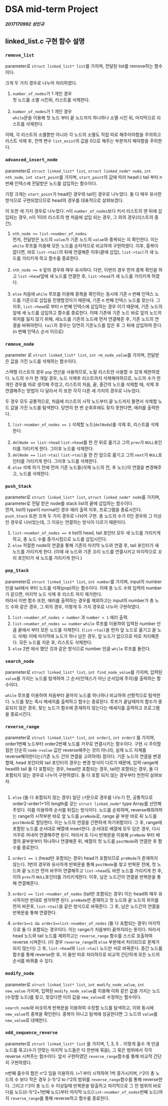 # DSA mid-term Project
##### 2017170992 성인규

## linked_list.c 구현 함수 설명

### `remove_list`

parameter로 `struct linked_list* list`를 가지며, 전달된 list를 remove하는 함수이다.

크게 두 가지 경우로 나누어 처리하였다. <br>

1. `number_of_nodes`가 1 개인 경우 <br>
 첫 노드를 소멸 시킨뒤, 리스트를 삭제한다. <br> <br>
2. `number_of_nodes`가 1 개인 경우 <br> 
 `while`문을 이용해 첫 노드 부터 끝 노드까지 하나하나 소멸 시킨 뒤, 마지막으로 리스트를 삭제한다.

이때, 각 리스트의 소멸뿐만 아니라 각 노드의 소멸도 직접 따로 해주어야함을 주의하고 리스트 삭제 후, 전역 변수 `list_exist`의 값을 0으로 해주는 부분까지 해야함을 주의한다.

### `advanced_insert_node`
parameter로 `struct linked_list* list`, `struct linked_node* node`, `int nth_node`, `int start_point`를 가지며, `start_point`의 값에 따라 head나 tail 부터 n 번째 인덱스에 전달받은 노드를 삽입하는 함수이다. <br>

가장 크게는 `start_point`가 head인 경우와 tail인 경우로 나누었다. 둘 다 매우 유사한 방식으로 구현되었으므로 head의 경우를 대표적으로 살펴보겠다. <br>

이 또한 세 가지 경우로 나누었다. n이 `number_of_nodes`보다 커서 리스트의 맨 뒤에 삽입되는 경우, n이 1이라 리스트의 맨 처음에 삽입 되는 경우, 그 외의 경우(리스트의 중간). <br> 
1. `nth_node >= list->number_of_nodes` <br>
 먼저, 전달받은 노드의 `value`가 기존 노드의 `value`와 중복되는 지 확인한다. 이는 `while` 루프를 이용해 모든 노드를 순차적으로 비교하여 구현하였다. 이후, 중복이 없다면, 바로 `list->tail`의 뒤에 연결해준 이후(끝에 삽입), `list->tail`가 새 노드를 가리키게 하고 함수를 종료한다. <br> <br>
 2. `nth_node == 0`
 앞의 경우와 매우 유사하다. 다만, 이번의 경우 먼저 중복 확인을 하고 `list->head`앞에 새 노드를 연결한 후, `list->head`가 새 노드를 가리키게 하였다. <br> <br>
 3. `else`
 처음에 `while` 루프를 이용해 중복을 확인하는 동시에 기존 n 번째 인덱스 노드를 기준으로 삽입을 진행할것이기 때문에, 기존 n 번째 인덱스 노드를 찾는다. 그 이후, `list->head`로 부터 n 번째 인덱스에 삽입하는 경우 이기 때문에, 기준 노드의 앞에 새 노드를 삽입하고 함수를 종료한다. 이때 기존에 기준 노드 바로 앞의 노드의 위치를 잃지 않기 위해, 새노드를 기존의 노드에 먼저 연결해준 후, 기존 노드의 연결을 바꿔야한다. `tail`의 경우는 당연히 기준노드를 잡은 후 그 뒤에 삽입하여 준다. (n 번째 인덱스 순서 이므로)

### `remove_node`
parameter 로 `struct linked_list* list`, `int rm_node_value`를 가지며, 전달받은 값을 가진 노드를 삭제하는 함수이다.

스택형 리스트의 경우 `pop` 연산을 사용하므로, 노말 리스트만 사용할 수 있게 제한하였다. 노드의 수가 한 개일 경우, 노드 삭제후 리스트까지 삭제해야하므로, 노드의 수가 한 개인 경우를 따로 생각해 주었고, 리스트의 처음, 끝, 중간의 노드를 삭제할 때, 삭제 후 연결해주는 방법이 다 달라서 이 또한 각각 다른 세 가지의 경우로 나누었다. <br>

두 경우 모두 공통적으로, 처음에 리스트의 시작 노드부터 끝 노드까지 돌면서 삭제할 노드 값을 가진 노드를 탐색한다. 당연히 한 번 순회후에도 찾지 못한다면, 에러를 출력한다.

1. `list->number_of_nodes == 1`
 삭제할 노드(`delNode`)를 삭제 후, 리스트를 삭제한다. <br> <br>
2. `delNode == list->head`
 `list->head`를 한 칸 뒤로 옮기고 그의 `prev`가 `NULL`포인터를 가리키게 한다. 그이후 노드를 삭제한다.
3. `delNode == list->tail`
 `list->tail`을 한 칸 앞으로 옮기고 그의 `next`가 `NULL`포인터를 가리키게 한다. 그이후 노드를 삭제한다. 
4. `else`
 삭제 하기 전에 먼저 기존 노드들(삭제 노드의 전, 후 노드)의 연결을 변경해주고, 노드를 삭제한다.

 ### `push_Stack`
 parameter로 `struct linked_list* list`, `struct linked_node* node`를 가지며, parameter로 전달 받은 node를 stack list의 끝에 삽입하는 함수이다. <br>
 먼저, list의 type이 normal인 경우 에러 출력 이후, 프로그램을 종료시킨다. `push_Stack` 또한 크게 두 가지 경우로 나뉘어 구현. 총 노드의 수가 0인 경우와 그 이상인 경우로 나뉘었는데, 그 이유는 연결하는 방식이 다르기 때문이다.
 1. `list->number_of_nodes == 0`
  list의 head, tail 포인터 모두 새 노드를 가리키게 하고, 총 노드 수를 증가시킴으로 노드를 삽입시킨다.
 2. `else`
  적절한 node의 연결을 통해 기존의 마지막 노드와 연결 후, tail 포인터가 새 노드를 가리키게 한다. (이때 새 노드와 기존 꼬리 노드를 연결시키고 마지막으로 꼬리 포인터가 새 노드를 가리키게 한다.)

  ### `pop_Stack`
  parameter로 `struct linked_list* list`, `int number`를 가지며, input의 number 만큼 tail에서 부터 노드를 삭제(pop)하는 함수이다. 이때 총 노드 수와 입력의 number가 같으면, 마지막 노드 삭제 후 리스트 까지 제거한다. <br>
  따라서 이번 함수 또한, 에러를 출력하는 경우를 제외하고는 input의 number가 총 노드 수와 같은 경우, 그 외의 경우, 이렇게 두 가지 경우로 나누어 구현하였다.

  1. `list->number_of_nodes < number` 과 `number < 1`
  에러 출력.
  2. `list->number_of_nodes == number`
  `while` 루프를 이용하여 입력된 number 만큼 끝에서 부터 모든 노드를 삭제한다. (`list->tail`을 먼저 앞 노드로 옮기고 끝 노드 삭제) 이때 마지막에 노드가 하나 남은 경우, 앞 노드가 없으므로 따로 처리해준다. 모든 노드를 지운 후, 리스트도 삭제한다.
  3. `else`
  2번 에서 했던 것과 같은 방식으로 number 만큼 `while` 루프를 돌린다.

  ### `search_node`
  parameter로 `struct linked_list* list`, `int find_node_value`를 가지며, 입력된 `value`를 가지는 노드를 탐색하여 그 순서(인덱스가 아닌 순서임에 주의)를 출력하는 함수이다.<br>
  
  `while` 루프를 이용하여 처음부터 끝까지 노드를 하나하나 비교하여 선형적으로 탐색한다. 노드를 찾는 즉시 메세지를 출력하고 함수는 종료된다. 루프가 끝날때까지 함수가 종료되지 않은 경우, 찾는 노드가 함수에 존재하지 않는다는 메세지를 출력하고 프로그램을 종료시킨다.

  ### `reverse_range`
  parameter로 `struct linked_list* list`, `int order1`, `int order2` 를 가지며, order1번째 노드부터 order2번째 노드를 거꾸로 연결시키는 함수이다. 구현 시 주의할 점은 단순히 `node->value` 값만 reverse해주는 것이 아니라, 실제 노드 자체를 reverse해야한다는(기존 노드 간의 연결을 고려하여) 점이다. 기존 노드의 연결을 변경할때, head 포인터와 tail 포인터의 경우는 변경 방식이 다르기 때문에, 입력 range에 head와 tail 둘 다 포함되는 경우, head만 포함되는 경우, tail만 포함되는 경우, 둘 다 포함되지 않는 경우로 나누어 구현하였다. 둘 다 포함 되지 않는 경우부터 천천히 살펴보자. <br> <br>

  1. `else` (둘 다 포함되지 않는 경우)
  일단 `if`문으로 경우를 나누기 전, 공통적으로 order2-order1+1의 length를 갖는 `struct linked_node*` type Array를 선언해주었다. 이를 이용하여 순서를 뒤집는 방식이다. 노드를 순회하며, reverse해줘야하는 range의 시작부분 바로 앞 노드를 `preNode`로, range 끝 부분 바로 뒤 노드를 `postNode`로 할당한다. 이는 노드의 연결을 간편하게 하기위함이다. 그 후, range에 포함된 노드를 순서대로 배열에 insert한다. 순서대로 배열에 모두 담은 경우, 다시 거꾸로 꺼내어 연결해주면 된다. 따라서 또 다시 반복문을 이용해 `preNode` 부터 배열의 끝부분부터 하나하나 연결해준 뒤, 배열의 첫 노드를 `postNode`와 연결한 후 함수를 종료한다. <br>

  2. `order1 == 1` (head만 포함되는 경우)
  head가 포함되므로 `preNode`가 존재하지 않는다. 1번의 경우와 유사하게 반복문을 통해 `postNode`를 찾고 반복문 전에, 첫 노드와 끝 노드만 먼저 바꾸어 연결해주고 `list->head`도 바뀐 노드를 가리키게 한 후, 이의 `prev`가 `NULL`포인터를 가리키게한다. 이후, 남은 노드간의 연결을 반복문을 통해 연결해준다.

  3. `order2 == list->number_of_nodes` (tail만 포함되는 경우)
  이는 head와 매우 유사하지만 반대로 생각하면 된다. `preNode`만 존재하고 첫 노드와 끝 노드의 위치를 먼저 바꾼후, `list->tail`을 같은 방식으로 바꿔준다. 그 후, 남은 노드간의 연결을 반복문을 통해 연결한다.

  4. `order1==1 && order2==list->number_of_nodes` (둘 다 포함되는 경우)
  마지막으로 둘 다 포함되는 경우이다. 이는 range가 처음부터 끝까지라는 뜻이다. 따라서 head 노드와 tail 노드를 제외하고는 `reverse_range` 함수를 스스로 호출하여 reverse 시켜준다. (이 경우 `reverse_range`의 `else` 부분에서 처리되므로 문제가 되지 않는다) 그 후, `list->head`와 `list->tail` 노드만 서로 바꿔준다. 중간 노드를 함수를 통해 reverse한 후, 이 둘만 따로 처리하므로 비교적 간단하게 모든 노드의 순서를 바꿔줄 수 있다.


  ### `modify_node`
  parameter로 `struct linked_list* list`, `int modify_node_value`, `int new_value` 가지며, 입력된 `modify_node_value`를 이용해 이와 같은 값을 가지는 노드(수정할 노드)를 찾고, 찾았다면 이의 값을 `new_value`로 수정하는 함수이다.

  `search_node`와 비슷하게 반복문을 이용하여 수정할 노드를 탐색하고, 이와 동시에 `new_value`의 중복을 확인한다. 중복이 아니고 탐색에 성공한다면 그 노드의 `value`를 `new_value`로 대체한다. 

  ### `odd_sequence_reverse`
  parameter로 `struct linked_list* list` 를 가지며, 1, 3, 5 .. 이렇게 홀수 개 만큼 노드를 묶고(수가 안맞는 마지막 노드들은 다 한번에 묶음), 그 묶은 범위에서 각각 reverse 시켜주는 함수이다. 앞서 구현하였던 `reverse_range`함수를 통해 비교적 간단히 구현하였다.

  n번째 홀수의 합은 n^2 임을 이용하자. i=1 부터 시작하여 1씩 증가시키며, i^2이 총 노드의 수 보다 작은 경우 (i-1)^2 to i^2의 범위를 `reverse_range`함수를 통해 reverse한다. 그리고 i^2이 총 노드 수 이상일때 반복문을 탈출하고 마지막으로 그 전 범위의 바로 다음 노드((i-1)^2+1번째 노드)부터 마지막 노드(`list->number_of_nodes`번째 노드)까지 `reverse_range`를 통해 reverse하고 함수를 종료한다.